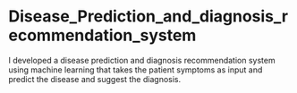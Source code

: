 # Disease_Prediction_and_diagnosis_recommendation_system
I developed a disease prediction and diagnosis recommendation system using machine learning that takes the patient symptoms as input and predict the disease and suggest the diagnosis.
